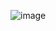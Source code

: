 ![image](https://github.com/super1515/FDM_WPF_App/assets/57921197/6fccfb20-fc4b-4e8c-bc80-44f24b8651c9)
